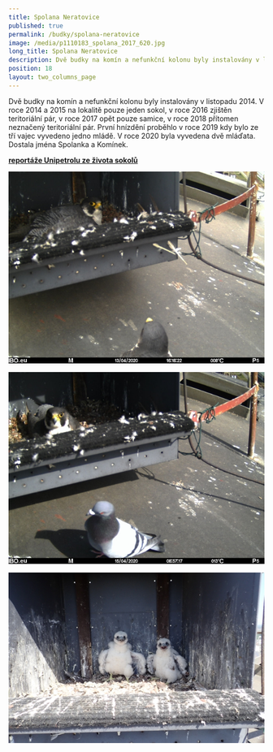 ```yaml
---
title: Spolana Neratovice
published: true
permalink: /budky/spolana-neratovice
image: /media/p1110183_spolana_2017_620.jpg
long_title: Spolana Neratovice
description: Dvě budky na komín a nefunkční kolonu byly instalovány v listopadu 2014.
position: 18
layout: two_columns_page
---
```

Dvě budky na komín a nefunkční kolonu byly instalovány v listopadu 2014. V roce 2014 a 2015 na lokalitě pouze jeden sokol, v roce 2016 zjištěn teritoriální pár, v roce 2017 opět pouze samice, v roce 2018 přítomen neznačený teritoriální pár. První hnízdění proběhlo v roce 2019 kdy bylo ze tří vajec vyvedeno jedno mládě. V roce 2020 byla vyvedena dvě mláďata. Dostala jména Spolanka a Komínek.

[**reportáže Unipetrolu ze života sokolů**](https://www.orlenunipetrol.cz/cs/zodpovedna_firma/zivotni-prostredi/starame-se-o-sokoly/Stranky/Starame-se-o-sokoly.aspx)

![](/media/pict1418_620.jpg)

![](/media/pict1456_620.jpg)

![](/media/p5130028_620.jpg)
